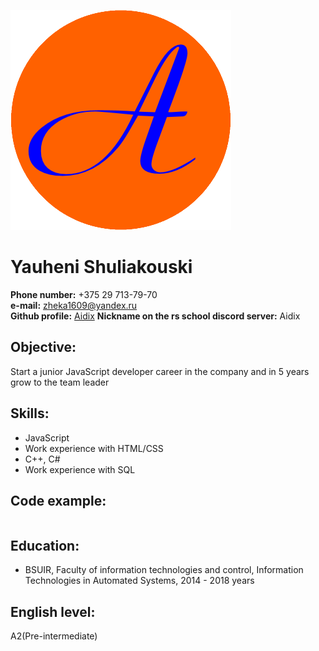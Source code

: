 ![logo](/img/logo.png)
# Yauheni Shuliakouski
**Phone number:** +375 29 713-79-70   
**e-mail:** zheka1609@yandex.ru   
**Github profile:** [Aidix](https://github.com/Aidix)
**Nickname on the rs school discord server:** Aidix   

## Objective:
Start a junior JavaScript developer career in the company and in 5 years grow to the team leader   

## Skills:
* JavaScript   
* Work experience with HTML/CSS   
* C++, C# 
* Work experience with SQL  

## Code example:
```

```

## Education:
* BSUIR, Faculty of information technologies and control, Information Technologies in Automated Systems, 2014 - 2018 years 

## English level:
A2(Pre-intermediate)   


